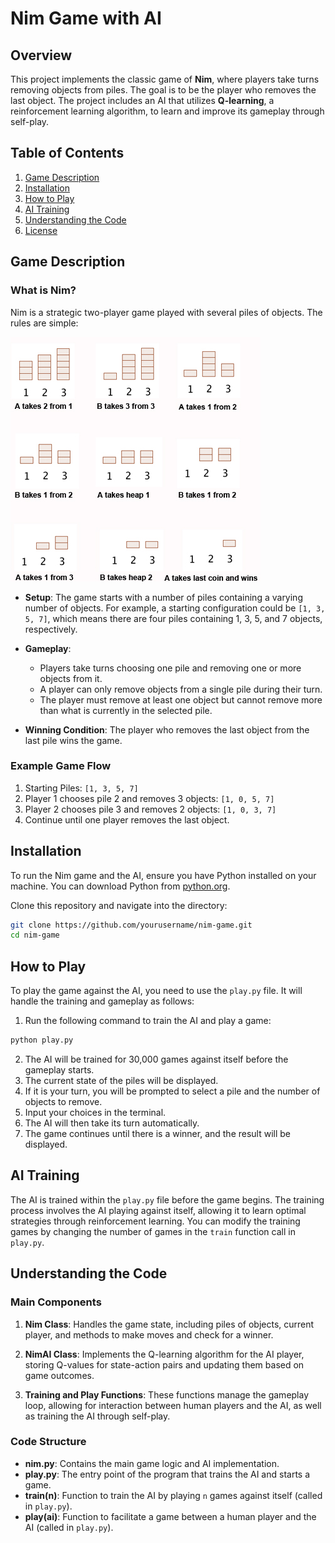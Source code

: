 # Nim Game with AI

## Overview

This project implements the classic game of **Nim**, where players take turns removing objects from piles. The goal is to be the player who removes the last object. The project includes an AI that utilizes **Q-learning**, a reinforcement learning algorithm, to learn and improve its gameplay through self-play.

## Table of Contents

1. [Game Description](#game-description)
2. [Installation](#installation)
3. [How to Play](#how-to-play)
4. [AI Training](#ai-training)
5. [Understanding the Code](#understanding-the-code)
6. [License](#license)

## Game Description

### What is Nim?

Nim is a strategic two-player game played with several piles of objects. The rules are simple:

![Nim Game Screenshot](images/nim_game.jpg)

- **Setup**: The game starts with a number of piles containing a varying number of objects. For example, a starting configuration could be `[1, 3, 5, 7]`, which means there are four piles containing 1, 3, 5, and 7 objects, respectively.
  
- **Gameplay**:
  - Players take turns choosing one pile and removing one or more objects from it. 
  - A player can only remove objects from a single pile during their turn.
  - The player must remove at least one object but cannot remove more than what is currently in the selected pile.
  
- **Winning Condition**: The player who removes the last object from the last pile wins the game.

### Example Game Flow

1. Starting Piles: `[1, 3, 5, 7]`
2. Player 1 chooses pile 2 and removes 3 objects: `[1, 0, 5, 7]`
3. Player 2 chooses pile 3 and removes 2 objects: `[1, 0, 3, 7]`
4. Continue until one player removes the last object.

## Installation

To run the Nim game and the AI, ensure you have Python installed on your machine. You can download Python from [python.org](https://www.python.org/).

Clone this repository and navigate into the directory:

```bash
git clone https://github.com/yourusername/nim-game.git
cd nim-game
```

## How to Play

To play the game against the AI, you need to use the `play.py` file. It will handle the training and gameplay as follows:

1. Run the following command to train the AI and play a game:

```bash
python play.py
```

2. The AI will be trained for 30,000 games against itself before the gameplay starts. 
3. The current state of the piles will be displayed.
4. If it is your turn, you will be prompted to select a pile and the number of objects to remove.
5. Input your choices in the terminal.
6. The AI will then take its turn automatically.
7. The game continues until there is a winner, and the result will be displayed.

## AI Training

The AI is trained within the `play.py` file before the game begins. The training process involves the AI playing against itself, allowing it to learn optimal strategies through reinforcement learning. You can modify the training games by changing the number of games in the `train` function call in `play.py`.

## Understanding the Code

### Main Components

1. **Nim Class**: Handles the game state, including piles of objects, current player, and methods to make moves and check for a winner.

2. **NimAI Class**: Implements the Q-learning algorithm for the AI player, storing Q-values for state-action pairs and updating them based on game outcomes.

3. **Training and Play Functions**: These functions manage the gameplay loop, allowing for interaction between human players and the AI, as well as training the AI through self-play.

### Code Structure

- **nim.py**: Contains the main game logic and AI implementation.
- **play.py**: The entry point of the program that trains the AI and starts a game.
- **train(n)**: Function to train the AI by playing `n` games against itself (called in `play.py`).
- **play(ai)**: Function to facilitate a game between a human player and the AI (called in `play.py`).
